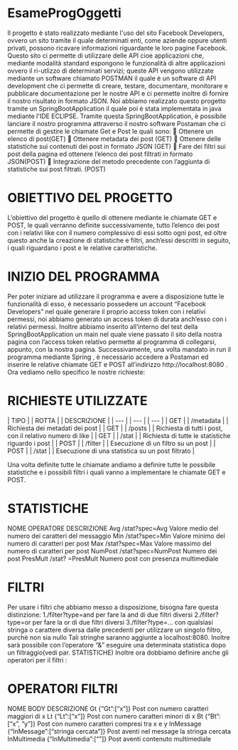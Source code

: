 # EsameProgOggetti
 Il progetto è stato realizzato mediante l'uso del sito Facebook Developers, ovvero un sito tramite il quale determinati enti, come aziende oppure utenti privati, possono ricavare informazioni riguardante le loro pagine Facebook. Questo sito ci permette di utilizzare delle API cioe applicazioni che, mediante modalità standard espongono le funzionalità di altre applicazioni ovvero il ri-utlizzo di determinati servizi; queste API vengono utilizzate mediante un software chiamato POSTMAN il quale è un software di API development che ci permette di  creare, testare, documentare, monitorare e pubblicare documentazione per le nostre API e ci permette inoltre di fornire il nostro risultato in formato JSON. Noi abbiamo realizzato questo progetto tramite un SpringBootApplication il quale poi è stata implementata in java mediante l'IDE ECLIPSE. Tramite questa SpringBootApplication, è possibile lanciare il nostro programma attraverso il nostro software Postaman che ci permette di gestire le chiamate Get e Post le quali sono:
	Ottenere un elenco di post(GET)
	Ottenere metadata dei post (GET)
	Ottenere delle statistiche sui contenuti dei post in formato JSON (GET)
	Fare dei filtri sui post della pagina ed ottenere l’elenco dei post filtrati in formato JSON(POST)
	Integrazione del metodo precedente con l’aggiunta di statistiche sui post filtrati. (POST)
# OBIETTIVO DEL PROGETTO
L’obiettivo del progetto è quello di ottenere mediante le chiamate GET e POST, le quali verranno definite successivamente, tutto l’elenco dei post con i relativi like con il numero complessivo di essi sotto ogni post, ed oltre questo anche la creazione di statistiche e filtri, anch’essi descritti in seguito, i quali riguardano i post e le relative caratteristiche.
# INIZIO DEL PROGRAMMA
Per poter iniziare ad utilizzare il programma e avere a disposizione tutte le funzionalità di esso, è necessario possedere un account “Facebook Developers” nel quale generare il proprio access token con i relativi permessi, noi abbiamo generato un access token di durata anch’esso con i relativi permessi. Inoltre abbiamo inserito all’interno del test della SpringBootApplication un main nel quale viene passato il sito della nostra pagina con l’access token relativo permette al programma di collegarsi, appunto, con la nostra pagina. Successivamente, una volta mandato in run il programma mediante Spring , è necessario accedere a Postaman ed inserire le relative chiamate GET e POST all’indirizzo http://localhost:8080 . Ora vediamo nello specifico le nostre richieste: 
# RICHIESTE UTILIZZATE


| TIPO | 	| ROTTA |	| DESCRIZIONE |
| --- | | --- | | --- |
| GET	| | /metadata	| | Richiesta dei metadati dei post |
| GET |	| /posts	| | Richiesta di tutti i post, con il relativo numero di like |
| GET	| | /stat	| | Richiesta di tutte le statistiche riguardo i post |
| POST	| | /filter | 	| Esecuzione di un filtro su un post |
| POST |	| /stat |	| Esecuzione di una statistica su un post filtrato |


Una volta definite tutte le chiamate andiamo a definire tutte le possibile statistiche e i possibili filtri i quali vanno a implementare le chiamate GET e POST.

# STATISTICHE
NOME	OPERATORE	DESCRIZIONE
Avg	/stat?spec=Avg	Valore medio del numero dei caratteri del messaggio
Min	/stat?spec=Min	Valore minimo del numero di caratteri per post
Max	/stat?spec=Max	Valore massimo del numero di caratteri per post
NumPost	/stat?spec=NumPost	Numero dei post
PresMult	/stat? =PresMult	Numero post con presenza multimediale

# FILTRI
Per usare i filtri che abbiamo messo a disposizione, bisogna fare questa distinzione:
1./filter?type=and per fare la and di due filtri diversi
2./filter?type=or per fare la or di due filtri diversi
3./filter?type=… con qualsiasi stringa o carattere diversa dalle precedenti per utilizzare un singolo filtro, purchè non sia nullo Tali stringhe saranno aggiunte a localhost:8080. Inoltre sarà possibile con l’operatore “&” eseguire una determinata statistica dopo un filtraggio(vedi par. STATISTICHE)
Inoltre ora dobbiamo definire anche gli operatori per il filtri :
# OPERATORI FILTRI
NOME 	BODY	DESCRIZIONE
Gt	{“Gt”:[“x”]}	Post con numero caratteri maggiori di x
Lt	{“Lt”:[“x”]}	Post con numero caratteri minori di x
Bt	{“Bt”:[“x”, “y”]}	Post con numero caratteri compresi tra x e y
InMessage	{“InMessage”:[“stringa cercata”]}	Post aventi nel message la stringa cercata
InMultimedia	{“InMultimedia”:[“”]}	Post aventi contenuto multimediale

